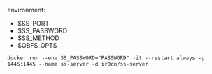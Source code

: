 
environment:
- $SS_PORT
- $SS_PASSWORD
- $SS_METHOD
- $OBFS_OPTS


```
docker run --env SS_PASSWORD="PASSWORD" -it --restart always -p 1445:1445 --name ss-server -d ir0cn/ss-server
```

